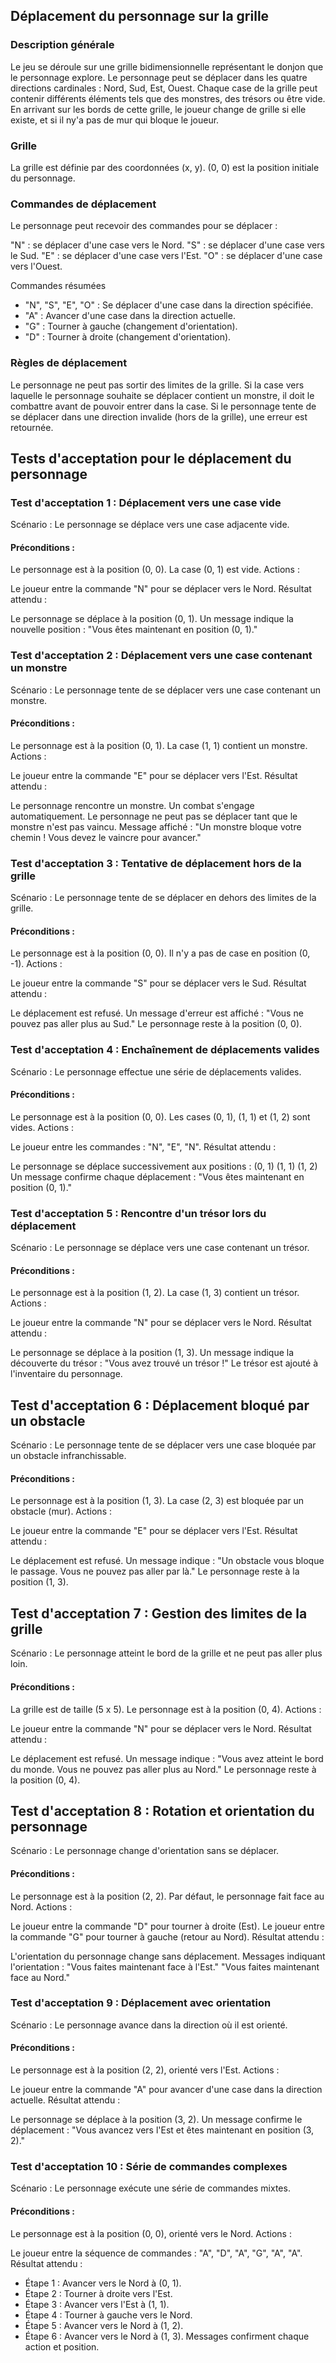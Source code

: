 ## Déplacement du personnage sur la grille
### Description générale
Le jeu se déroule sur une grille bidimensionnelle représentant le donjon que le personnage explore. Le personnage peut se déplacer dans les quatre directions cardinales : Nord, Sud, Est, Ouest. Chaque case de la grille peut contenir différents éléments tels que des monstres, des trésors ou être vide.
En arrivant sur les bords de cette grille, le joueur change de grille si elle existe, et si il ny'a pas de mur qui bloque le joueur.

### Grille
La grille est définie par des coordonnées (x, y).
(0, 0) est la position initiale du personnage.
### Commandes de déplacement
Le personnage peut recevoir des commandes pour se déplacer :

"N" : se déplacer d'une case vers le Nord.
"S" : se déplacer d'une case vers le Sud.
"E" : se déplacer d'une case vers l'Est.
"O" : se déplacer d'une case vers l'Ouest.


Commandes résumées
- "N", "S", "E", "O" : Se déplacer d'une case dans la direction spécifiée.
- "A" : Avancer d'une case dans la direction actuelle.
- "G" : Tourner à gauche (changement d'orientation).
- "D" : Tourner à droite (changement d'orientation).


### Règles de déplacement
Le personnage ne peut pas sortir des limites de la grille.
Si la case vers laquelle le personnage souhaite se déplacer contient un monstre, il doit le combattre avant de pouvoir entrer dans la case.
Si le personnage tente de se déplacer dans une direction invalide (hors de la grille), une erreur est retournée.


## Tests d'acceptation pour le déplacement du personnage
### Test d'acceptation 1 : Déplacement vers une case vide
Scénario : Le personnage se déplace vers une case adjacente vide.

#### Préconditions :

Le personnage est à la position (0, 0).
La case (0, 1) est vide.
Actions :

Le joueur entre la commande "N" pour se déplacer vers le Nord.
Résultat attendu :

Le personnage se déplace à la position (0, 1).
Un message indique la nouvelle position : "Vous êtes maintenant en position (0, 1)."
### Test d'acceptation 2 : Déplacement vers une case contenant un monstre
Scénario : Le personnage tente de se déplacer vers une case contenant un monstre.

#### Préconditions :

Le personnage est à la position (0, 1).
La case (1, 1) contient un monstre.
Actions :

Le joueur entre la commande "E" pour se déplacer vers l'Est.
Résultat attendu :

Le personnage rencontre un monstre.
Un combat s'engage automatiquement.
Le personnage ne peut pas se déplacer tant que le monstre n'est pas vaincu.
Message affiché : "Un monstre bloque votre chemin ! Vous devez le vaincre pour avancer."
### Test d'acceptation 3 : Tentative de déplacement hors de la grille
Scénario : Le personnage tente de se déplacer en dehors des limites de la grille.

#### Préconditions :

Le personnage est à la position (0, 0).
Il n'y a pas de case en position (0, -1).
Actions :

Le joueur entre la commande "S" pour se déplacer vers le Sud.
Résultat attendu :

Le déplacement est refusé.
Un message d'erreur est affiché : "Vous ne pouvez pas aller plus au Sud."
Le personnage reste à la position (0, 0).
### Test d'acceptation 4 : Enchaînement de déplacements valides
Scénario : Le personnage effectue une série de déplacements valides.

#### Préconditions :

Le personnage est à la position (0, 0).
Les cases (0, 1), (1, 1) et (1, 2) sont vides.
Actions :

Le joueur entre les commandes : "N", "E", "N".
Résultat attendu :

Le personnage se déplace successivement aux positions :
(0, 1)
(1, 1)
(1, 2)
Un message confirme chaque déplacement :
"Vous êtes maintenant en position (0, 1)."

### Test d'acceptation 5 : Rencontre d'un trésor lors du déplacement
Scénario : Le personnage se déplace vers une case contenant un trésor.

#### Préconditions :

Le personnage est à la position (1, 2).
La case (1, 3) contient un trésor.
Actions :

Le joueur entre la commande "N" pour se déplacer vers le Nord.
Résultat attendu :

Le personnage se déplace à la position (1, 3).
Un message indique la découverte du trésor : "Vous avez trouvé un trésor !"
Le trésor est ajouté à l'inventaire du personnage.
## Test d'acceptation 6 : Déplacement bloqué par un obstacle
Scénario : Le personnage tente de se déplacer vers une case bloquée par un obstacle infranchissable.

#### Préconditions :

Le personnage est à la position (1, 3).
La case (2, 3) est bloquée par un obstacle (mur).
Actions :

Le joueur entre la commande "E" pour se déplacer vers l'Est.
Résultat attendu :

Le déplacement est refusé.
Un message indique : "Un obstacle vous bloque le passage. Vous ne pouvez pas aller par là."
Le personnage reste à la position (1, 3).
## Test d'acceptation 7 : Gestion des limites de la grille
Scénario : Le personnage atteint le bord de la grille et ne peut pas aller plus loin.

#### Préconditions :

La grille est de taille (5 x 5).
Le personnage est à la position (0, 4).
Actions :

Le joueur entre la commande "N" pour se déplacer vers le Nord.
Résultat attendu :

Le déplacement est refusé.
Un message indique : "Vous avez atteint le bord du monde. Vous ne pouvez pas aller plus au Nord."
Le personnage reste à la position (0, 4).
## Test d'acceptation 8 : Rotation et orientation du personnage
Scénario : Le personnage change d'orientation sans se déplacer.

#### Préconditions :

Le personnage est à la position (2, 2).
Par défaut, le personnage fait face au Nord.
Actions :

Le joueur entre la commande "D" pour tourner à droite (Est).
Le joueur entre la commande "G" pour tourner à gauche (retour au Nord).
Résultat attendu :

L'orientation du personnage change sans déplacement.
Messages indiquant l'orientation :
"Vous faites maintenant face à l'Est."
"Vous faites maintenant face au Nord."

### Test d'acceptation 9 : Déplacement avec orientation
Scénario : Le personnage avance dans la direction où il est orienté.

#### Préconditions :

Le personnage est à la position (2, 2), orienté vers l'Est.
Actions :

Le joueur entre la commande "A" pour avancer d'une case dans la direction actuelle.
Résultat attendu :

Le personnage se déplace à la position (3, 2).
Un message confirme le déplacement : "Vous avancez vers l'Est et êtes maintenant en position (3, 2)."

### Test d'acceptation 10 : Série de commandes complexes
Scénario : Le personnage exécute une série de commandes mixtes.

#### Préconditions :

Le personnage est à la position (0, 0), orienté vers le Nord.
Actions :

Le joueur entre la séquence de commandes : "A", "D", "A", "G", "A", "A".
Résultat attendu :

- Étape 1 : Avancer vers le Nord à (0, 1).
- Étape 2 : Tourner à droite vers l'Est.
- Étape 3 : Avancer vers l'Est à (1, 1).
- Étape 4 : Tourner à gauche vers le Nord.
- Étape 5 : Avancer vers le Nord à (1, 2).
- Étape 6 : Avancer vers le Nord à (1, 3).
  Messages confirment chaque action et position.
